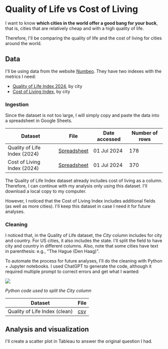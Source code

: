 # Quality of Life vs Cost of Living

I want to know **which cities in the world offer a good bang for your buck**, that is, cities that are relatively cheap and with a high quality of life. 

Therefore, I'll be comparing the quality of life and the cost of living for cities around the world. 



## Data

I'll be using data from the website [Numbeo](https://www.numbeo.com/cost-of-living/). They have two indexes with the metrics I need:

* [Quality of Life Index 2024](https://www.numbeo.com/quality-of-life/rankings.jsp), by city
* [Cost of Living Index](https://www.numbeo.com/cost-of-living/rankings.jsp), by city



###  Ingestion

Since the dataset is not too large, I will simply copy and paste the data into a spreadsheet in Google Sheets.

| Dataset                      | File                                                         | Date accessed | Number of rows |
| ---------------------------- | ------------------------------------------------------------ | ------------- | -------------- |
| Quality of Life Index (2024) | [Spreadsheet](https://docs.google.com/spreadsheets/d/1DhfMyU7d0Bxpt5o1_Z3fuSz3ThjcGFBFzS1Yi59osuY/edit?usp=sharing) | 01 Jul 2024   | 178            |
| Cost of Living Index (2024)  | [Spreadsheet](https://docs.google.com/spreadsheets/d/1DhfMyU7d0Bxpt5o1_Z3fuSz3ThjcGFBFzS1Yi59osuY/edit?usp=sharing) | 01 Jul 2024   | 370            |

The Quality of Life Index dataset already includes cost of living as a column. Therefore, I can continue with my analysis only using this dataset. I'll download a local copy to my computer.

However, I noticed that the Cost of Living Index includes additional fields (as well as more cities). I'll keep this dataset in case I need it for future analyses.



### Cleaning

I noticed that, in the Quality of Life dataset, the *City* column includes for city and country. For US cities, it also includes the state. I'll split the field to have city and country in different columns. Also, note that some cities have text in parenthesis: e.g., "The Hague (Den Haag)".

To automate the process for future analyses, I'll do the cleaning with Python + Jupyter notebooks. I used ChatGPT to generate the code, although it required multiple prompt to correct errors and get what I wanted:

![](https://raw.githubusercontent.com/FranciscoGalan/QualityOfLife_vs_Cost_Cities/master/Code_for_cleaning_snippet.JPG)

 *Python code used to split the City column*

| Dataset                       | File                                                         |
| ----------------------------- | ------------------------------------------------------------ |
| Quality of Life Index (clean) | [csv](https://raw.githubusercontent.com/FranciscoGalan/QualityOfLife_vs_Cost_Cities/master/Quality_of_Life_Index_clean.csv) |



## Analysis and visualization

I'll create a scatter plot in Tableau to answer the original question I had. 

